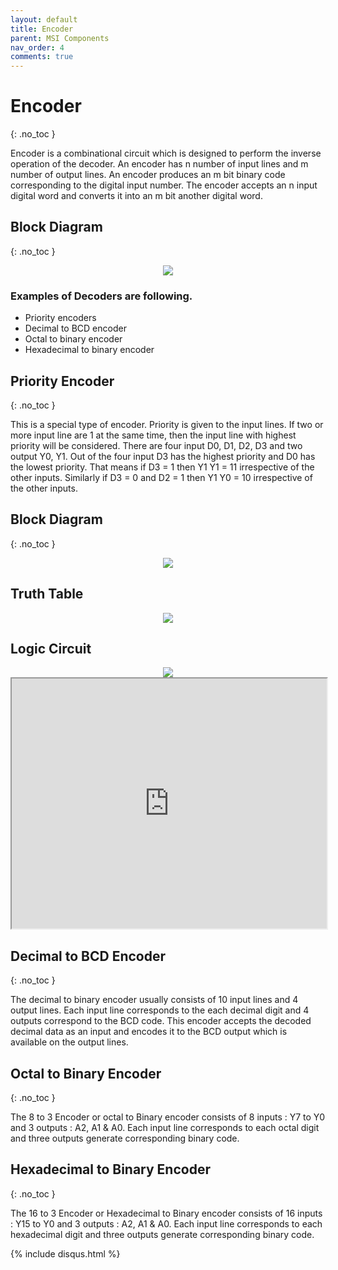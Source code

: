 ```yaml
---
layout: default
title: Encoder
parent: MSI Components
nav_order: 4
comments: true
---
```


# Encoder
{: .no_toc }

Encoder is a combinational circuit which is designed to perform the inverse operation of the decoder. 
An encoder has n number of input lines and m number of output lines. An encoder produces an m bit binary code corresponding to the digital input number. 
The encoder accepts an n input digital word and converts it into an m bit another digital word.

## Block Diagram
{: .no_toc }

<div style="text-align:center"><img src="../../assets/images/encoder_blockdiagram.jpg" /></div>

### Examples of Decoders are following.
   
* Priority encoders
* Decimal to BCD encoder
* Octal to binary encoder
* Hexadecimal to binary encoder

## Priority Encoder
{: .no_toc }

This is a special type of encoder. 
Priority is given to the input lines. 
If two or more input line are 1 at the same time, then the input line with highest priority will be considered. 
There are four input D0, D1, D2, D3 and two output Y0, Y1. 
Out of the four input D3 has the highest priority and D0 has the lowest priority. 
That means if D3 = 1 then Y1 Y1 = 11 irrespective of the other inputs. Similarly if D3 = 0 and D2 = 1 then Y1 Y0 = 10 irrespective of the other inputs.

## Block Diagram
{: .no_toc }

<div style="text-align:center"><img src="../../assets/images/priorityencoder_blockdiagram.jpg" /></div>

## Truth Table

<div style="text-align:center"><img src="../../assets/images/priorityencoder_truthtable.jpg" /></div>

## Logic Circuit

<div style="text-align:center"><img src="../../assets/images/priorityencoder_logiccircuit.jpg" /></div>

<iframe width="100%" height="400px" src="https://circuitverse.org/simulator/embed/762" id="projectPreview" scrolling="no" webkitAllowFullScreen mozAllowFullScreen allowFullScreen> </iframe>

## Decimal to BCD Encoder
{: .no_toc }

The decimal to binary encoder usually consists of 10 input lines and 4 output lines. Each input line corresponds to the each decimal digit and 4 outputs correspond to the BCD code. This encoder accepts the decoded decimal data as an input and encodes it to the BCD output which is available on the output lines. 

## Octal to Binary Encoder
{: .no_toc }

The 8 to 3 Encoder or octal to Binary encoder consists of 8 inputs : Y7 to Y0 and 3 outputs : A2, A1 & A0. Each input line corresponds to each octal digit and three outputs generate corresponding binary code.

## Hexadecimal to Binary Encoder
{: .no_toc }

The 16 to 3 Encoder or Hexadecimal to Binary encoder consists of 16 inputs : Y15 to Y0 and 3 outputs : A2, A1 & A0. Each input line corresponds to each hexadecimal digit and three outputs generate corresponding binary code.



{% include disqus.html %}

